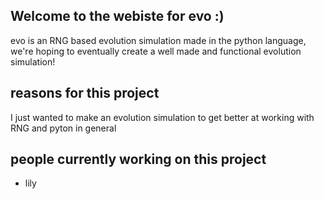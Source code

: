 ## Welcome to the webiste for evo :) 

evo is an RNG based evolution simulation made in the python language, we're hoping to eventually create a well made and functional evolution simulation! 

## reasons for this project

I just wanted to make an evolution simulation to get better at working with RNG and pyton in general

## people currently working on this project

- lily
